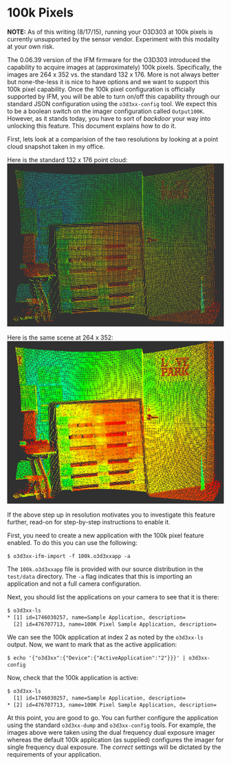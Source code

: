 100k Pixels
===========

**NOTE:** As of this writing (8/17/15), running your O3D303 at 100k pixels is
  currently unsupported by the sensor vendor. Experiment with this modality at
  your own risk.


The 0.06.39 version of the IFM firmware for the O3D303 introduced the
capability to acquire images at (approximately) 100k pixels. Specifically, the
images are 264 x 352 vs. the standard 132 x 176. More is not always better but
none-the-less it is nice to have options and we want to support this 100k pixel
capability. Once the 100k pixel configuration is officially supported by IFM,
you will be able to turn on/off this capability through our standard JSON
configuration using the `o3d3xx-config` tool. We expect this to be a boolean
switch on the imager configuration called `Output100K`. However, as it stands
today, you have to sort of *backdoor* your way into unlocking this
feature. This document explains how to do it.

First, lets look at a comparision of the two resolutions by looking at a point
cloud snapshot taken in my office.

Here is the standard 132 x 176 point cloud:
![23k](figures/office23k.png)

Here is the same scene at 264 x 352:
![100k](figures/office100k.png)

If the above step up in resolution motivates you to investigate this feature
further, read-on for step-by-step instructions to enable it.

First, you need to create a new application with the 100k pixel feature
enabled. To do this you can use the following:

    $ o3d3xx-ifm-import -f 100k.o3d3xxapp -a

The `100k.o3d3xxapp` file is provided with our source distribution in the
`test/data` directory. The `-a` flag indicates that this is importing an
application and not a full camera configuration.

Next, you should list the applications on your camera to see that it is there:

    $ o3d3xx-ls
    * [1] id=1746030257, name=Sample Application, description=
      [2] id=476707713, name=100K Pixel Sample Application, description=

We can see the 100k application at index 2 as noted by the `o3d3xx-ls`
output. Now, we want to mark that as the active application:

    $ echo '{"o3d3xx":{"Device":{"ActiveApplication":"2"}}}' | o3d3xx-config

Now, check that the 100k application is active:

    $ o3d3xx-ls
      [1] id=1746030257, name=Sample Application, description=
    * [2] id=476707713, name=100K Pixel Sample Application, description=

At this point, you are good to go. You can further configure the application
using the standard `o3d3xx-dump` and `o3d3xx-config` tools. For example, the
images above were taken using the dual frequency dual exposure imager whereas
the default 100k application (as supplied) configures the imager for single
frequency dual exposure. The *correct* settings will be dictated by the
requirements of your application.
